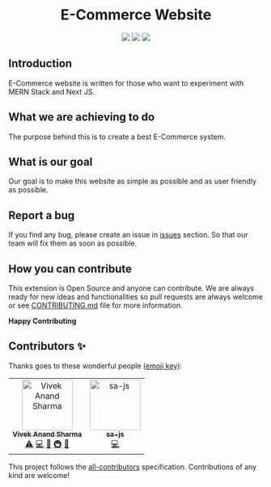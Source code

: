 <h1 align="center">E-Commerce Website</h1>

<p align="center">
 <img src="https://img.shields.io/badge/License-MIT-blue.svg">
  <a href="#contributors"><img src="https://img.shields.io/badge/all_contributors-3-orange.svg?style=flat-square"></a>
  <a href="#issues"><img src="https://img.shields.io/badge/contributions-welcome-brightgreen.svg?style=flat"></a>
</p>

## Introduction

E-Commerce website is written for those who want to experiment with MERN Stack and Next JS.

## What we are achieving to do

The purpose behind this is to create a best E-Commerce system.

## What is our goal

Our goal is to make this website as simple as possible and as user friendly as possible.

## Report a bug

If you find any bug, please create an issue in [issues](https://github.com/Techistan/E-Commerce/issues) section. So that our team will fix them as soon as possible.

## How you can contribute

This extension is Open Source and anyone can contribute. We are always ready for new ideas and functionalities so pull requests are always welcome or see [CONTRIBUTING.md](./CONTRIBUTING.md) file for more information.


**Happy Contributing**
## Contributors ✨

Thanks goes to these wonderful people ([emoji key](https://allcontributors.org/docs/en/emoji-key)):

<!-- ALL-CONTRIBUTORS-LIST:START - Do not remove or modify this section -->
<!-- prettier-ignore -->
<table>
  <tr>
    <td align="center"><a href="https://viveksharmaui.js.org"><img src="https://avatars1.githubusercontent.com/u/28563357?v=4" width="100px;" alt="Vivek Anand Sharma"/><br /><sub><b>Vivek Anand Sharma</b></sub></a><br /><a href="https://github.com/Techistan/E-Commerce/commits?author=viveksharmaui" title="Tests">⚠️</a> <a href="https://github.com/Techistan/E-Commerce/commits?author=viveksharmaui" title="Code">💻</a> <a href="https://github.com/Techistan/E-Commerce/commits?author=viveksharmaui" title="Documentation">📖</a> <a href="#infra-viveksharmaui" title="Infrastructure (Hosting, Build-Tools, etc)">🚇</a> <a href="https://github.com/Techistan/E-Commerce/issues?q=author%3Aviveksharmaui" title="Bug reports">🐛</a></td>
    <td align="center"><a href="http://linkedin.com/in/saeeddev"><img src="https://avatars3.githubusercontent.com/u/17095740?v=4" width="100px;" alt="sa-js"/><br /><sub><b>sa-js</b></sub></a><br /><a href="https://github.com/Techistan/E-Commerce/commits?author=sa-js" title="Code">💻</a></td>
  </tr>
</table>

<!-- ALL-CONTRIBUTORS-LIST:END -->

This project follows the [all-contributors](https://github.com/all-contributors/all-contributors) specification. Contributions of any kind are welcome!